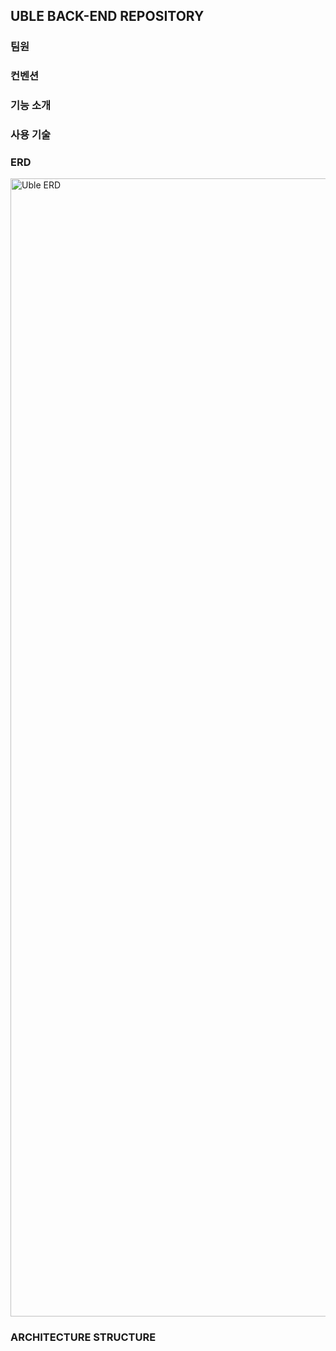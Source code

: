 ## UBLE BACK-END REPOSITORY

### 팀원

### 컨벤션


### 기능 소개

### 사용 기술

### ERD
<img width="2331" height="1821" alt="Uble ERD" src="https://github.com/user-attachments/assets/187e2db7-844b-488f-b829-ede63f6c01e5" />

### ARCHITECTURE STRUCTURE
